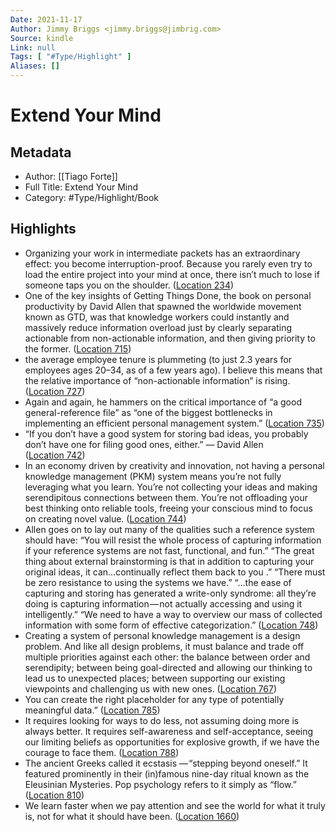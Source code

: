 ```yaml
---
Date: 2021-11-17
Author: Jimmy Briggs <jimmy.briggs@jimbrig.com>
Source: kindle
Link: null
Tags: [ "#Type/Highlight" ]
Aliases: []
---
```

# Extend Your Mind

## Metadata
- Author: [[Tiago Forte]]
- Full Title: Extend Your Mind
- Category: #Type/Highlight/Book

## Highlights
- Organizing your work in intermediate packets has an extraordinary effect: you become interruption-proof. Because you rarely even try to load the entire project into your mind at once, there isn’t much to lose if someone taps you on the shoulder. ([Location 234](https://readwise.io/to_kindle?action=open&asin=B07FLQHLTK&location=234))
- One of the key insights of Getting Things Done, the book on personal productivity by David Allen that spawned the worldwide movement known as GTD, was that knowledge workers could instantly and massively reduce information overload just by clearly separating actionable from non-actionable information, and then giving priority to the former. ([Location 715](https://readwise.io/to_kindle?action=open&asin=B07FLQHLTK&location=715))
- the average employee tenure is plummeting (to just 2.3 years for employees ages 20–34, as of a few years ago). I believe this means that the relative importance of “non-actionable information” is rising. ([Location 727](https://readwise.io/to_kindle?action=open&asin=B07FLQHLTK&location=727))
- Again and again, he hammers on the critical importance of “a good general-reference file” as “one of the biggest bottlenecks in implementing an efficient personal management system.” ([Location 735](https://readwise.io/to_kindle?action=open&asin=B07FLQHLTK&location=735))
- “If you don’t have a good system for storing bad ideas, you probably don’t have one for filing good ones, either.” — David Allen ([Location 742](https://readwise.io/to_kindle?action=open&asin=B07FLQHLTK&location=742))
- In an economy driven by creativity and innovation, not having a personal knowledge management (PKM) system means you’re not fully leveraging what you learn. You’re not collecting your ideas and making serendipitous connections between them. You’re not offloading your best thinking onto reliable tools, freeing your conscious mind to focus on creating novel value. ([Location 744](https://readwise.io/to_kindle?action=open&asin=B07FLQHLTK&location=744))
- Allen goes on to lay out many of the qualities such a reference system should have: “You will resist the whole process of capturing information if your reference systems are not fast, functional, and fun.” “The great thing about external brainstorming is that in addition to capturing your original ideas, it can…continually reflect them back to you .” “There must be zero resistance to using the systems we have.” “…the ease of capturing and storing has generated a write-only syndrome: all they’re doing is capturing information — not actually accessing and using it intelligently.” “We need to have a way to overview our mass of collected information with some form of effective categorization.” ([Location 748](https://readwise.io/to_kindle?action=open&asin=B07FLQHLTK&location=748))
- Creating a system of personal knowledge management is a design problem. And like all design problems, it must balance and trade off multiple priorities against each other: the balance between order and serendipity; between being goal-directed and allowing our thinking to lead us to unexpected places; between supporting our existing viewpoints and challenging us with new ones. ([Location 767](https://readwise.io/to_kindle?action=open&asin=B07FLQHLTK&location=767))
- You can create the right placeholder for any type of potentially meaningful data.” ([Location 785](https://readwise.io/to_kindle?action=open&asin=B07FLQHLTK&location=785))
- It requires looking for ways to do less, not assuming doing more is always better. It requires self-awareness and self-acceptance, seeing our limiting beliefs as opportunities for explosive growth, if we have the courage to face them. ([Location 788](https://readwise.io/to_kindle?action=open&asin=B07FLQHLTK&location=788))
- The ancient Greeks called it ecstasis — “stepping beyond oneself.” It featured prominently in their (in)famous nine-day ritual known as the Eleusinian Mysteries. Pop psychology refers to it simply as “flow.” ([Location 810](https://readwise.io/to_kindle?action=open&asin=B07FLQHLTK&location=810))
- We learn faster when we pay attention and see the world for what it truly is, not for what it should have been. ([Location 1660](https://readwise.io/to_kindle?action=open&asin=B07FLQHLTK&location=1660))
